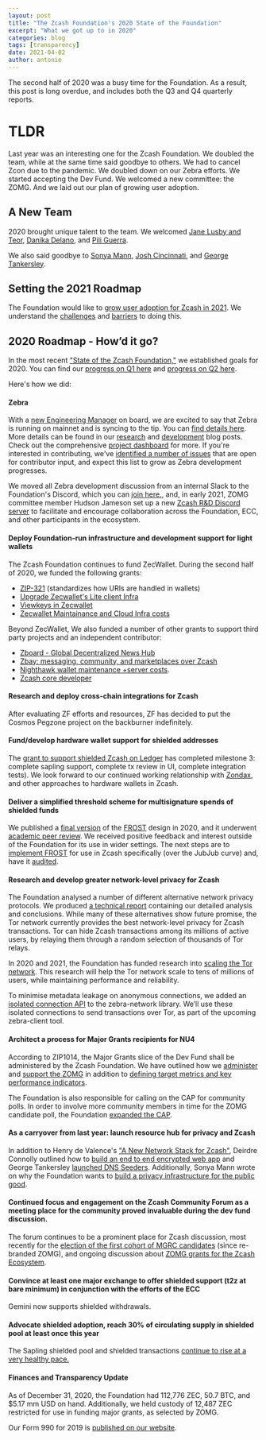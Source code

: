 ```yaml
---
layout: post
title: "The Zcash Foundation's 2020 State of the Foundation"
excerpt: "What we got up to in 2020"
categories: blog
tags: [transparency]
date: 2021-04-02
author: antonie
---
```


The second half of 2020 was a busy time for the Foundation. As a result, this post is long overdue, and includes both the Q3 and Q4 quarterly reports. 

# TLDR
Last year was an interesting one for the Zcash Foundation. We doubled the team, while at the same time said goodbye to others. We had to cancel Zcon due to the pandemic. We doubled down on our Zebra efforts. We started accepting the Dev Fund. We welcomed a new committee: the ZOMG. And we laid out our plan of growing user adoption.

## A New Team

2020 brought unique talent to the team. We welcomed [Jane Lusby and Teor](https://www.zfnd.org/blog/welcome-jane-and-teor/), [Danika Delano](https://www.zfnd.org/blog/welcome-danika/), and [Pili Guerra](https://www.zfnd.org/blog/welcome-pili/). 

We also said goodbye to [Sonya Mann](https://twitter.com/ZcashFoundation/status/1257326220364087300?s=20), [Josh Cincinnati](https://www.zfnd.org/blog/farewell-josh/), and [George Tankersley](https://www.zfnd.org/blog/farewell-george/).

## Setting the 2021 Roadmap
The Foundation would like to [grow user adoption for Zcash in 2021](https://www.zfnd.org/blog/the-zcash-foundation-would-like-to-grow-user-adoption/). We understand the [challenges](https://www.zfnd.org/blog/can-zcash-scale-to-a-million-users/) and [barriers](https://www.zfnd.org/blog/what-is-preventing-zcash-adoption/) to doing this.

## 2020 Roadmap - How’d it go?

In the most recent ["State of the Zcash Foundation,"](/blog/foundation-in-2020/) we established goals for 2020. You can find our [progress on Q1 here](/blog/q1-report-2020/) and [progress on Q2 here](https://www.zfnd.org/blog/q2-report-2020/).

Here's how we did:

#### Zebra

With a [new Engineering Manager](https://www.zfnd.org/blog/welcome-pili/) on board, we are excited to say that Zebra is running on mainnet and is syncing to the tip. You can [find details here](https://github.com/ZcashFoundation/zebra/tree/main#current-features). More details can be found in our [research](/tags/#research) and [development](/tags/#development) blog posts. Check out the comprehensive [project dashboard](https://github.com/ZcashFoundation/zebra/projects/1#column-6927594) for more. If you're interested in contributing, we've [identified a number of issues](https://github.com/ZcashFoundation/zebra/labels/E-help-wanted) that are open for contributor input, and expect this list to grow as Zebra development progresses.

We moved all Zebra development discussion from an internal Slack to the Foundation's Discord, which you can [join here.](https://discord.gg/na6QZNd), and, in early 2021, ZOMG committee member Hudson Jameson set up a new [Zcash R&D Discord server](https://discord.gg/vHr4aWz9sj) to facilitate and encourage collaboration across the Foundation, ECC, and other participants in the ecosystem.

#### Deploy Foundation-run infrastructure and development support for light wallets

The Zcash Foundation continues to fund ZecWallet. During the second half of 2020, we funded the following grants:
- [ZIP-321](https://grants.zfnd.org/proposals/1446511155-zip-321-in-zecwallet) (standardizes how URIs are handled in wallets)
- [Upgrade Zecwallet's Lite client Infra](https://grants.zfnd.org/proposals/1484976412-upgrade-zecwallets-lite-client-infra)
- [Viewkeys in Zecwallet](https://grants.zfnd.org/proposals/1058908485-viewkeys-in-zecwallet)
- [Zecwallet Maintainance and Cloud Infra costs](https://grants.zfnd.org/proposals/19391613?tab=milestones)

Beyond ZecWallet, We also funded a number of other grants to support third party projects and an independent contributor: 
- [Zboard - Global Decentralized News Hub](https://www.google.com/url?q=https://grants.zfnd.org/proposals/1854600060&sa=D&source=editors&ust=1617104222207000&usg=AOvVaw2VT0jG3fkIStArZLkI7MaB)
- [Zbay: messaging, community, and marketplaces over Zcash](https://grants.zfnd.org/proposals/1858815225-zbay-messaging-community-and-marketplaces-over-zcash)
- [Nighthawk wallet maintenance +server costs](https://grants.zfnd.org/proposals/68882602-nighthawk-wallet-maintenance-server-costs).
- [Zcash core developer](https://grants.zfnd.org/proposals/1181218696?tab=milestones)

#### Research and deploy cross-chain integrations for Zcash

After evaluating ZF efforts and resources, ZF has decided to put the Cosmos Pegzone project on the backburner indefinitely.

#### Fund/develop hardware wallet support for shielded addresses

The [grant to support shielded Zcash on Ledger](https://grants.zfnd.org/proposals/310598051-new-zcash-ledger-app-integration) has completed milestone 3: complete sapling support, complete tx review in UI, complete integration tests). We look forward to our continued working relationship with [Zondax](https://zondax.ch/), and other approaches to hardware wallets in Zcash.

#### Deliver a simplified threshold scheme for multisignature spends of shielded funds

We published a [final version](https://www.zfnd.org/blog/frost-update/) of the [FROST](https://eprint.iacr.org/2020/85200) design in 2020, and it underwent [academic peer review](https://www.zfnd.org/blog/frost-at-sac/).  We received positive feedback and interest outside of the Foundation for its use in wider settings. The next steps are to [implement FROST](https://github.com/ZcashFoundation/redjubjub/blob/main/src/frost.rs) for use in Zcash specifically (over the JubJub curve) and, have it [audited](https://www.zfnd.org/blog/frost-audit/). 

#### Research and develop greater network-level privacy for Zcash

The Foundation analysed a number of different alternative network privacy protocols. We produced [a technical report](https://www.zfnd.org/blog/zf-network-privacy-assessment/) containing our detailed analysis and conclusions. While many of these alternatives show future promise, the Tor network currently provides the best network-level privacy for Zcash transactions. Tor can hide Zcash transactions among its millions of active users, by relaying them through a random selection of thousands of Tor relays.

In 2020 and 2021, the Foundation has funded research into [scaling the Tor network](https://www.zfnd.org/blog/about-walking-onions/). This research will help the Tor network scale to tens of millions of users, while maintaining performance and reliability.

To minimise metadata leakage on anonymous connections, we added an [isolated connection API](https://doc.zebra.zfnd.org/zebra_network/fn.connect_isolated.html) to the zebra-network library. We’ll use these isolated connections to send transactions over Tor, as part of the upcoming zebra-client tool.

#### Architect a process for Major Grants recipients for NU4

According to ZIP1014, the Major Grants slice of the Dev Fund shall be administered by the Zcash Foundation. We have outlined how we  [administer](https://www.zfnd.org/blog/zf-mgrc-obligations/) and [support the ZOMG]( https://www.zfnd.org/blog/operational-support-to-the-mgrc/) in addition to [defining target metrics and key performance indicators](https://www.zfnd.org/blog/target-metrics-and-key-performance-indicators-for-the-mgrc/).

The Foundation is also responsible for calling on the CAP for community polls. In order to involve more community members in time for the ZOMG candidate poll, the Foundation [expanded the CAP](https://www.zfnd.org/blog/expanding-cap/).

#### As a carryover from last year: launch resource hub for privacy and Zcash

In addition to Henry de Valence's ["A New Network Stack for Zcash"](/blog/a-new-network-stack-for-zcash/), Deirdre Connolly outlined how to [build an end to end encrypted web app](/blog/so-you-want-an-e2e-encrypted-webapp/) and George Tankersley [launched DNS Seeders](/blog/foundation-dns-seeder/). Additionally, Sonya Mann wrote on why the Foundation wants to [build a privacy infrastructure for the public good](blog/privacy-infrastructure-public-good/).

#### Continued focus and engagement on the Zcash Community Forum as a meeting place for the community proved invaluable during the dev fund discussion.

The forum continues to be a prominent place for Zcash discussion, 
most recently for the [election of the first cohort of MGRC candidates](https://forum.zcashcommunity.com/t/major-grants-review-committee-candidates-megathread/36472) (since re-branded ZOMG), and ongoing discussion about [ZOMG grants for the Zcash Ecosystem](https://forum.zcashcommunity.com/c/grants/33).

#### Convince at least one major exchange to offer shielded support (t2z at bare minimum) in conjunction with the efforts of the ECC

Gemini now supports shielded withdrawals.

#### Advocate shielded adoption, reach 30% of circulating supply in shielded pool at least once this year

The Sapling shielded pool and shielded transactions [continue to rise at a very healthy pace.](https://forum.zcashcommunity.com/t/measuring-shielded-adoption/35022)

#### Finances and Transparency Update

As of December 31, 2020, the Foundation had 112,776 ZEC, 50.7 BTC, and $5.17 mm USD on hand. Additionally, we held custody of 12,487 ZEC restricted for use in funding major grants, as selected by ZOMG.  

Our Form 990 for 2019 is [published on our website](https://www.zfnd.org/about/irs-docs/ZCASH-19-990-PUBLIC%20DISCLOSURE.PDF). 

